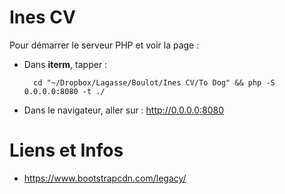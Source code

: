 # Ines CV

Pour démarrer le serveur PHP et voir la page : 

- Dans **iterm**, tapper : 

		cd "~/Dropbox/Lagasse/Boulot/Ines CV/To Dog" && php -S 0.0.0.0:8080 -t ./

- Dans le navigateur, aller sur : http://0.0.0.0:8080

# Liens et Infos

* https://www.bootstrapcdn.com/legacy/

